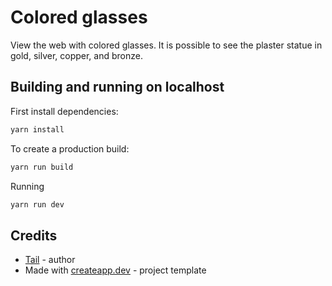 # Colored glasses

View the web with colored glasses. It is possible to see the plaster statue in gold, silver, copper, and bronze.

## Building and running on localhost

First install dependencies:

```sh
yarn install
```

To create a production build:

```sh
yarn run build
```

Running

```sh
yarn run dev
```

## Credits

- [Tail](https://tailpiece.dev/) - author
- Made with [createapp.dev](https://createapp.dev/) - project template
